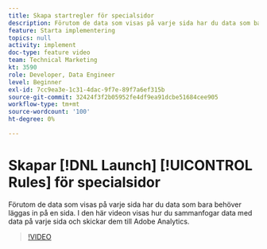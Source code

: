 ```yaml
---
title: Skapa startregler för specialsidor
description: Förutom de data som visas på varje sida har du data som bara behöver läggas in på en sida. I den här videon visas hur du sammanfogar data med data på varje sida och skickar dem till Adobe Analytics.
feature: Starta implementering
topics: null
activity: implement
doc-type: feature video
team: Technical Marketing
kt: 3590
role: Developer, Data Engineer
level: Beginner
exl-id: 7cc9ea3e-1c31-4dac-9f7e-89f7a6ef315b
source-git-commit: 32424f3f2b05952fe4df9ea91dcbe51684cee905
workflow-type: tm+mt
source-wordcount: '100'
ht-degree: 0%

---
```


# Skapar [!DNL Launch] [!UICONTROL Rules] för specialsidor

Förutom de data som visas på varje sida har du data som bara behöver läggas in på en sida. I den här videon visas hur du sammanfogar data med data på varje sida och skickar dem till Adobe Analytics.

>[!VIDEO](https://video.tv.adobe.com/v/28770/?quality=12)
